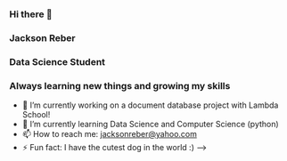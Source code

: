 ### Hi there 👋
### Jackson Reber
### Data Science Student
### Always learning new things and growing my skills

- 🔭 I’m currently working on a document database project with Lambda School!
- 🌱 I’m currently learning Data Science and Computer Science (python)
- 📫 How to reach me: jacksonreber@yahoo.com
- ⚡ Fun fact: I have the cutest dog in the world :) 
-->
